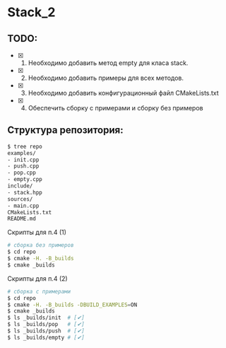 # Stack_2

## TODO:

- [X] 1. Необходимо добавить метод empty для класа stack.
- [X] 2. Необходимо добавить примеры для всех методов.
- [X] 3. Необходимо добавить конфигурационный файл CMakeLists.txt
- [X] 4. Обеспечить сборку с примерами и сборку без примеров


## Структура репозитория:

```bash
$ tree repo
examples/
- init.cpp
- push.cpp
- pop.cpp
- empty.cpp
include/
- stack.hpp
sources/
- main.cpp
CMakeLists.txt
README.md
```

Скрипты для п.4 (1)
```bash
# сборка без примеров
$ cd repo
$ cmake -H. -B_builds
$ cmake _builds
```

Скрипты для п.4 (2)
```bash
# сборка с примерами
$ cd repo
$ cmake -H. -B_builds -DBUILD_EXAMPLES=ON
$ cmake _builds
$ ls _builds/init  # [✔]
$ ls _builds/pop   # [✔] 
$ ls _builds/push  # [✔]
$ ls _builds/empty # [✔]
```
